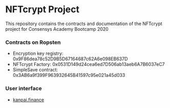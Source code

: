 # NFTcrypt Project


This repository contains the contracts and documentation of the NFTcrypt project for Consensys Academy Bootcamp 2020


### Contracts on Ropsten
- Encryption key registry: 0x9F86dea78c52D9B5D67164687c62A6e098EB637D
- NFTcrypt Factory: 0x0531D149d24cea6ed7D506ab13aeb6A7B6037eC7
- SimpleSave contract: 0x3AB6a9f399F963932645B41597c95e021a45d033

### User interface
- [kanpai.finance](http://kanpai.finance/)
